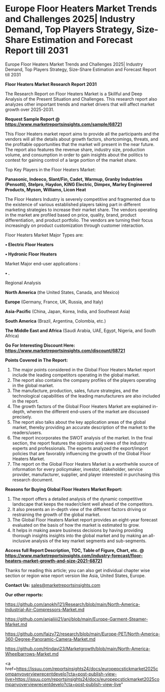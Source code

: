 # Europe Floor Heaters Market Trends and Challenges 2025| Industry Demand, Top Players Strategy, Size-Share Estimation and Forecast Report till 2031
Europe Floor Heaters Market Trends and Challenges 2025| Industry Demand, Top Players Strategy, Size-Share Estimation and Forecast Report till 2031

<strong>Floor Heaters Market Research Report 2031</strong>

The Research Report on Floor Heaters Market is a Skillful and Deep Analysis of the Present Situation and Challenges. This research report also analyzes other important trends and market drivers that will affect market growth over 2025-2031.

<strong>Request Sample Report @ <a href=https://www.marketreportsinsights.com/sample/68721>https://www.marketreportsinsights.com/sample/68721</a></strong>

This Floor Heaters market report aims to provide all the participants and the vendors will all the details about growth factors, shortcomings, threats, and the profitable opportunities that the market will present in the near future. The report also features the revenue share, industry size, production volume, and consumption in order to gain insights about the politics to contest for gaining control of a large portion of the market share.

Top Key Players in the Floor Heaters Market:

<strong>Panasonic, Indeeco, Slant/Fin, Cadet, Warmup, Granby Industries (Pensotti), Stelpro, Haydon, KING Electric, Dimpex, Marley Engineered Products, Myson, Williams, Licon Heat</strong>

The Floor Heaters Industry is severely competitive and fragmented due to the existence of various established players taking part in different marketing strategies to increase their market share. The vendors operating in the market are profiled based on price, quality, brand, product differentiation, and product portfolio. The vendors are turning their focus increasingly on product customization through customer interaction.

Floor Heaters Market Major Types are:

<strong>• Electric Floor Heaters

• Hydronic Floor Heaters</strong>

Market Major end-user applications :

<strong>• .</strong>

Regional Analysis

</u><strong><b>North America</b></strong> (the United States, Canada, and Mexico)

<strong><b>Europe </b></strong>(Germany, France, UK, Russia, and Italy)

<strong><b>Asia-Pacific</b></strong> (China, Japan, Korea, India, and Southeast Asia)

<strong><b>South America</b></strong> (Brazil, Argentina, Colombia, etc.)

<strong><b>The Middle East and Africa</b></strong> (Saudi Arabia, UAE, Egypt, Nigeria, and South Africa)

<strong>Go For Interesting Discount Here: <a href=https://www.marketreportsinsights.com/discount/68721>https://www.marketreportsinsights.com/discount/68721</a></strong>

<strong>Points Covered in The Report:</strong>
<ol>
  <li>The major points considered in the Global Floor Heaters Market report include the leading competitors operating in the global market.</li>
  <li>The report also contains the company profiles of the players operating in the global market.</li>
  <li>The manufacture, production, sales, future strategies, and the technological capabilities of the leading manufacturers are also included in the report.</li>
  <li>The growth factors of the Global Floor Heaters Market are explained in-depth, wherein the different end-users of the market are discussed precisely.</li>
  <li>The report also talks about the key application areas of the global market, thereby providing an accurate description of the market to the readers/users.</li>
  <li>The report incorporates the SWOT analysis of the market. In the final section, the report features the opinions and views of the industry experts and professionals. The experts analyzed the export/import policies that are favorably influencing the growth of the Global Floor Heaters Market.</li>
  <li>The report on the Global Floor Heaters Market is a worthwhile source of information for every policymaker, investor, stakeholder, service provider, manufacturer, supplier, and player interested in purchasing this research document.</li>
</ol>
<strong>Reasons for Buying Global Floor Heaters Market Report:</strong>

<ol>
  <li>The report offers a detailed analysis of the dynamic competitive landscape that keeps the reader/client well ahead of the competitors.</li>
  <li>It also presents an in-depth view of the different factors driving or restraining the growth of the global market.</li>
  <li>The Global Floor Heaters Market report provides an eight-year forecast evaluated on the basis of how the market is estimated to grow.</li>
  <li>It helps in making aware business decisions by having providing thorough insights insights into the global market and by making an all-inclusive analysis of the key market segments and sub-segments.</li>
</ol>
<strong>Access full Report Description, TOC, Table of Figure, Chart, etc. @ <a href=https://www.marketreportsinsights.com/industry-forecast/floor-heaters-market-growth-and-size-2021-68721>https://www.marketreportsinsights.com/industry-forecast/floor-heaters-market-growth-and-size-2021-68721</a></strong>


Thanks for reading this article; you can also get individual chapter wise section or region wise report version like Asia, United States, Europe.

<strong>Contact Us:</strong>
sales@marketreportsinsights.com

<strong>Our other reports:</strong>

<a href=https://github.com/anokhi121/Research/blob/main/North-America-Industrial-Air-Compressors-Market.md>https://github.com/anokhi121/Research/blob/main/North-America-Industrial-Air-Compressors-Market.md</a>

<a href=https://github.com/anjaliiii21/anj/blob/main/Europe-Garment-Steamer-Market.md>https://github.com/anjaliiii21/anj/blob/main/Europe-Garment-Steamer-Market.md</a>

<a href=https://github.com/faizy72/research/blob/main/Europe-PET/North-America-360-Degree-Panoramic-Camera-Market.md>https://github.com/faizy72/research/blob/main/Europe-PET/North-America-360-Degree-Panoramic-Camera-Market.md</a>

<a href=https://github.com/Hindavi23/Marketgrowth/blob/main/North-America-Wheelbarrows-Market.md>https://github.com/Hindavi23/Marketgrowth/blob/main/North-America-Wheelbarrows-Market.md</a>

<a href=https://issuu.com/reportsinsights24/docs/europepcstickmarket2025companyoverviewrecentdevelo?cta=post-publish-view-live>https://issuu.com/reportsinsights24/docs/europepcstickmarket2025companyoverviewrecentdevelo?cta=post-publish-view-live</a>"
